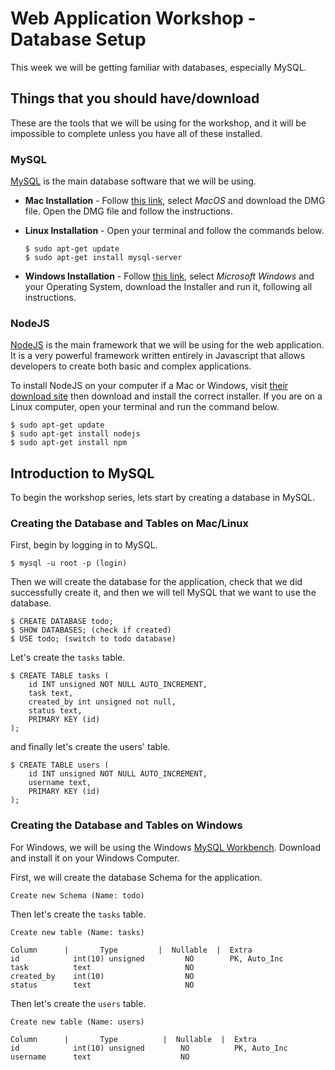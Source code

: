 # Web Application Workshop - Database Setup

This week we will be getting familiar with databases, especially MySQL.

## Things that you should have/download

These are the tools that we will be using for the workshop, and it will be impossible to complete unless you have all of these installed.

### MySQL
[MySQL][mysql] is the main database software that we will be using.

* **Mac Installation** - Follow [this link][mysql-mac], select *MacOS* and download the DMG file. Open the DMG file and follow the instructions.

* **Linux Installation** - Open your terminal and follow the commands below.
    ```
    $ sudo apt-get update
    $ sudo apt-get install mysql-server
    ```

* **Windows Installation** - Follow [this link][mysql-windows], select *Microsoft Windows* and your Operating System, download the Installer and run it, following all instructions.

### NodeJS
[NodeJS][node] is the main framework that we will be using for the web application. It is a very powerful framework written entirely in Javascript that allows developers to create both basic and complex applications.

To install NodeJS on your computer if a Mac or Windows, visit [their download site][node-download] then download and install the correct installer. If you are on a Linux computer, open your terminal and run the command below.

```
$ sudo apt-get update
$ sudo apt-get install nodejs
$ sudo apt-get install npm
```

## Introduction to MySQL

To begin the workshop series, lets start by creating a database in MySQL.

### Creating the Database and Tables on Mac/Linux

First, begin by logging in to MySQL.
```
$ mysql -u root -p (login)
```

Then we will create the database for the application, check that we did successfully create it, and then we will tell MySQL that we want to use the database.

```
$ CREATE DATABASE todo;
$ SHOW DATABASES; (check if created)
$ USE todo; (switch to todo database)
```

Let's create the `tasks` table.

```
$ CREATE TABLE tasks (
    id INT unsigned NOT NULL AUTO_INCREMENT,
    task text,
    created_by int unsigned not null,
    status text,
    PRIMARY KEY (id)
);
```

and finally let's create the users' table.

```
$ CREATE TABLE users (
    id INT unsigned NOT NULL AUTO_INCREMENT,
    username text,
    PRIMARY KEY (id)
);
```

### Creating the Database and Tables on Windows

For Windows, we will be using the Windows [MySQL Workbench][workbench]. Download and install it on your Windows Computer.

First, we will create the database Schema for the application.

```
Create new Schema (Name: todo)
```

Then let's create the `tasks` table.

```
Create new table (Name: tasks)

Column      |       Type         |  Nullable  |  Extra
id            int(10) unsigned         NO        PK, Auto_Inc
task          text                     NO          
created_by    int(10)                  NO
status        text                     NO
```

Then let's create the `users` table.

```
Create new table (Name: users)

Column      |       Type          |  Nullable  |  Extra
id            int(10) unsigned        NO          PK, Auto_Inc
username      text                    NO
```


[mysql]: https://www.mysql.com/
[mysql-mac]: https://dev.mysql.com/downloads/mysql/
[mysql-windows]: http://dev.mysql.com/downloads/installer/
[node]: https://nodejs.org/en/
[node-download]: https://nodejs.org/en/download/
[workbench]: https://www.mysql.com/products/workbench/
